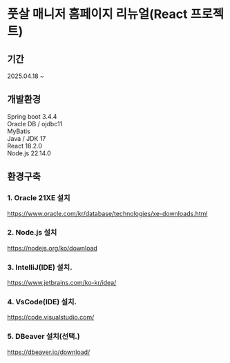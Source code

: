 # 풋살 매니저 홈페이지 리뉴얼(React 프로젝트)
## 기간
2025.04.18 ~ 

## 개발환경
Spring boot 3.4.4 </br>
Oracle DB / ojdbc11 </br>
MyBatis </br>
Java / JDK 17 </br>
React 18.2.0 </br>
Node.js 22.14.0

## 환경구축
### 1. Oracle 21XE 설치 </br>
https://www.oracle.com/kr/database/technologies/xe-downloads.html

### 2. Node.js 설치 </br>
https://nodejs.org/ko/download

### 3. IntelliJ(IDE) 설치. </br>
https://www.jetbrains.com/ko-kr/idea/

### 4. VsCode(IDE) 설치. </br>
https://code.visualstudio.com/

### 5. DBeaver 설치(선택.) </br>
https://dbeaver.io/download/
